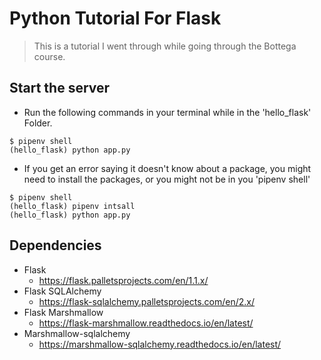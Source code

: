 # Python Tutorial For Flask

> This is a tutorial I went through while going through the Bottega course.

## Start the server

- Run the following commands in your terminal while in the 'hello_flask' Folder.

```
$ pipenv shell
(hello_flask) python app.py
```

- If you get an error saying it doesn't know about a package, you might need to install the packages, or you might not be in you 'pipenv shell'

```
$ pipenv shell
(hello_flask) pipenv intsall
(hello_flask) python app.py
```

## Dependencies

- Flask
  - https://flask.palletsprojects.com/en/1.1.x/
- Flask SQLAlchemy
  - https://flask-sqlalchemy.palletsprojects.com/en/2.x/
- Flask Marshmallow
  - https://flask-marshmallow.readthedocs.io/en/latest/
- Marshmallow-sqlalchemy
  - https://marshmallow-sqlalchemy.readthedocs.io/en/latest/
